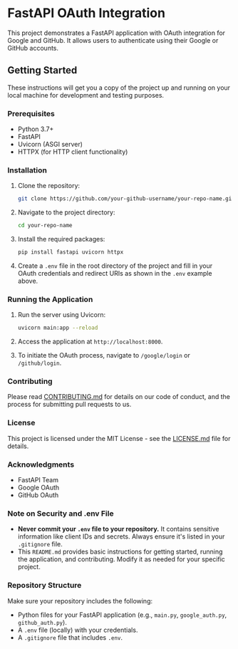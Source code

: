 # FastAPI OAuth Integration

This project demonstrates a FastAPI application with OAuth integration for Google and GitHub. It allows users to authenticate using their Google or GitHub accounts.

## Getting Started

These instructions will get you a copy of the project up and running on your local machine for development and testing purposes.

### Prerequisites

- Python 3.7+
- FastAPI
- Uvicorn (ASGI server)
- HTTPX (for HTTP client functionality)

### Installation

1. Clone the repository:
   ```bash
   git clone https://github.com/your-github-username/your-repo-name.git
   ```

2. Navigate to the project directory:
   ```bash
   cd your-repo-name
   ```

3. Install the required packages:
   ```bash
   pip install fastapi uvicorn httpx
   ```

4. Create a `.env` file in the root directory of the project and fill in your OAuth credentials and redirect URIs as shown in the `.env` example above.

### Running the Application

1. Run the server using Uvicorn:
   ```bash
   uvicorn main:app --reload
   ```

2. Access the application at `http://localhost:8000`.

3. To initiate the OAuth process, navigate to `/google/login` or `/github/login`.

### Contributing

Please read [CONTRIBUTING.md](CONTRIBUTING.md) for details on our code of conduct, and the process for submitting pull requests to us.

### License

This project is licensed under the MIT License - see the [LICENSE.md](LICENSE.md) file for details.

### Acknowledgments

- FastAPI Team
- Google OAuth
- GitHub OAuth


### Note on Security and .env File
- **Never commit your `.env` file to your repository.** It contains sensitive information like client IDs and secrets. Always ensure it's listed in your `.gitignore` file.
- This `README.md` provides basic instructions for getting started, running the application, and contributing. Modify it as needed for your specific project.

### Repository Structure
Make sure your repository includes the following:
- Python files for your FastAPI application (e.g., `main.py`, `google_auth.py`, `github_auth.py`).
- A `.env` file (locally) with your credentials.
- A `.gitignore` file that includes `.env`.
